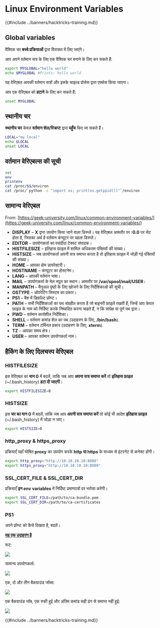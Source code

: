 # Linux Environment Variables

{{#include ../banners/hacktricks-training.md}}

## Global variables

वैश्विक चर **बच्चे प्रक्रियाओं** द्वारा विरासत में लिए जाएंगे।

आप अपने वर्तमान सत्र के लिए एक वैश्विक चर बनाने के लिए कर सकते हैं:
```bash
export MYGLOBAL="hello world"
echo $MYGLOBAL #Prints: hello world
```
यह वेरिएबल आपकी वर्तमान सत्रों और इसके चाइल्ड प्रोसेस द्वारा एक्सेस किया जाएगा।

आप एक वेरिएबल को **हटाने** के लिए कर सकते हैं:
```bash
unset MYGLOBAL
```
## स्थानीय चर

**स्थानीय चर** केवल **वर्तमान शेल/स्क्रिप्ट** द्वारा **पहुँच** किए जा सकते हैं।
```bash
LOCAL="my local"
echo $LOCAL
unset LOCAL
```
## वर्तमान वेरिएबल्स की सूची
```bash
set
env
printenv
cat /proc/$$/environ
cat /proc/`python -c "import os; print(os.getppid())"`/environ
```
## सामान्य वेरिएबल

From: [https://geek-university.com/linux/common-environment-variables/](https://geek-university.com/linux/common-environment-variables/)

- **DISPLAY** – **X** द्वारा उपयोग किया जाने वाला डिस्प्ले। यह वेरिएबल आमतौर पर **:0.0** पर सेट होता है, जिसका अर्थ है वर्तमान कंप्यूटर पर पहला डिस्प्ले।
- **EDITOR** – उपयोगकर्ता का पसंदीदा टेक्स्ट संपादक।
- **HISTFILESIZE** – इतिहास फ़ाइल में शामिल अधिकतम पंक्तियों की संख्या।
- **HISTSIZE** – जब उपयोगकर्ता अपनी सत्र समाप्त करता है तो इतिहास फ़ाइल में जोड़ी गई पंक्तियों की संख्या।
- **HOME** – आपका होम डायरेक्टरी।
- **HOSTNAME** – कंप्यूटर का होस्टनेम।
- **LANG** – आपकी वर्तमान भाषा।
- **MAIL** – उपयोगकर्ता के मेल स्पूल का स्थान। आमतौर पर **/var/spool/mail/USER**।
- **MANPATH** – मैनुअल पृष्ठों के लिए खोजने के लिए निर्देशिकाओं की सूची।
- **OSTYPE** – ऑपरेटिंग सिस्टम का प्रकार।
- **PS1** – बैश में डिफ़ॉल्ट प्रॉम्प्ट।
- **PATH** – सभी निर्देशिकाओं का पथ संग्रहीत करता है जो बाइनरी फ़ाइलें रखती हैं, जिन्हें आप केवल फ़ाइल के नाम को निर्दिष्ट करके निष्पादित करना चाहते हैं, न कि सापेक्ष या पूर्ण पथ द्वारा।
- **PWD** – वर्तमान कार्यशील निर्देशिका।
- **SHELL** – वर्तमान कमांड शेल का पथ (उदाहरण के लिए, **/bin/bash**).
- **TERM** – वर्तमान टर्मिनल प्रकार (उदाहरण के लिए, **xterm**).
- **TZ** – आपका समय क्षेत्र।
- **USER** – आपका वर्तमान उपयोगकर्ता नाम।

## हैकिंग के लिए दिलचस्प वेरिएबल

### **HISTFILESIZE**

इस वेरिएबल का **मान 0** में बदलें, ताकि जब आप **अपना सत्र समाप्त करें** तो **इतिहास फ़ाइल** (\~/.bash_history) **हटा दी जाएगी**।
```bash
export HISTFILESIZE=0
```
### **HISTSIZE**

इस **चर का मान 0** में बदलें, ताकि जब आप **अपनी सत्र समाप्त करें** तो कोई भी आदेश **इतिहास फ़ाइल** (\~/.bash_history) में जोड़ा न जाए।
```bash
export HISTSIZE=0
```
### http_proxy & https_proxy

प्रक्रियाएँ यहाँ घोषित **proxy** का उपयोग करके **http या https** के माध्यम से इंटरनेट से कनेक्ट होंगी।
```bash
export http_proxy="http://10.10.10.10:8080"
export https_proxy="http://10.10.10.10:8080"
```
### SSL_CERT_FILE & SSL_CERT_DIR

प्रक्रियाएँ **इन env variables** में निर्दिष्ट प्रमाणपत्रों पर भरोसा करेंगी।
```bash
export SSL_CERT_FILE=/path/to/ca-bundle.pem
export SSL_CERT_DIR=/path/to/ca-certificates
```
### PS1

अपने प्रॉम्प्ट को कैसे दिखता है, बदलें।

[**यह एक उदाहरण है**](https://gist.github.com/carlospolop/43f7cd50f3deea972439af3222b68808)

रूट:

![](<../images/image (897).png>)

सामान्य उपयोगकर्ता:

![](<../images/image (740).png>)

एक, दो और तीन बैकग्राउंड जॉब्स:

![](<../images/image (145).png>)

एक बैकग्राउंड जॉब, एक रुकी हुई और अंतिम कमांड सही ढंग से समाप्त नहीं हुई:

![](<../images/image (715).png>)

{{#include ../banners/hacktricks-training.md}}
